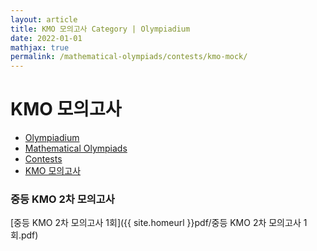 ```yaml
---
layout: article
title: KMO 모의고사 Category | Olympiadium
date: 2022-01-01
mathjax: true
permalink: /mathematical-olympiads/contests/kmo-mock/
---
```

# KMO 모의고사
<ul class="breadcrumb">
	<li><a href="{{ site.homeurl }}">Olympiadium</a></li> 
	<li><a href="{{ site.homeurl }}mathematical-olympiads/">Mathematical Olympiads</a></li> 
	<li><a href="{{ site.homeurl }}mathematical-olympiads/contests/">Contests</a></li> 
	<li><a href="{{ site.homeurl }}mathematical-olympiads/contests/kmo-mock/">KMO 모의고사</a></li>
</ul>

### 중등 KMO 2차 모의고사
[중등 KMO 2차 모의고사 1회]({{ site.homeurl }}pdf/중등 KMO 2차 모의고사 1회.pdf)&nbsp;&nbsp;&nbsp;&nbsp;
